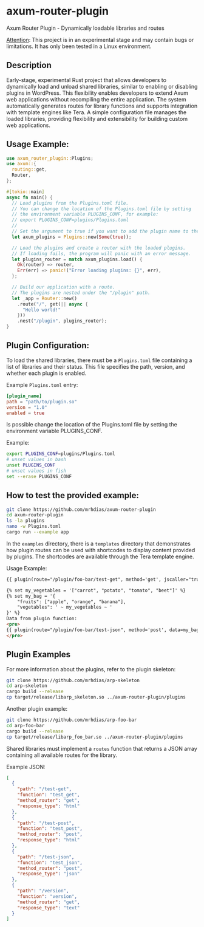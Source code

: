 # axum-router-plugin
Axum Router Plugin - Dynamically loadable libraries and routes

<ins>Attention</ins>: This project is in an experimental stage and may contain bugs or limitations. It has only been tested in a Linux environment.

## Description
Early-stage, experimental Rust project that allows developers to dynamically load and unload shared libraries, similar to enabling or disabling plugins in WordPress. This flexibility enables developers to extend Axum web applications without recompiling the entire application. The system automatically generates routes for library functions and supports integration with template engines like Tera. A simple configuration file manages the loaded libraries, providing flexibility and extensibility for building custom web applications.

## Usage Example:
```rust
use axum_router_plugin::Plugins;
use axum::{
  routing::get,
  Router,
};

#[tokio::main]
async fn main() {
  // Load plugins from the Plugins.toml file.
  // You can change the location of the Plugins.toml file by setting
  // the environment variable PLUGINS_CONF, for example:
  // export PLUGINS_CONF=plugins/Plugins.toml
  //
  // Set the argument to true if you want to add the plugin name to the routes.
  let axum_plugins = Plugins::new(Some(true));

  // Load the plugins and create a router with the loaded plugins.
  // If loading fails, the program will panic with an error message.
  let plugins_router = match axum_plugins.load() {
    Ok(router) => router,
    Err(err) => panic!("Error loading plugins: {}", err),
  };

  // Build our application with a route.
  // The plugins are nested under the "/plugin" path.
  let _app = Router::new()
    .route("/", get(|| async {
      "Hello world!"
    }))
    .nest("/plugin", plugins_router);
}
```

## Plugin Configuration:
To load the shared libraries, there must be a `Plugins.toml` file containing a list of libraries and their status. This file specifies the path, version, and whether each plugin is enabled.

Example `Plugins.toml` entry:
```toml
[plugin_name]
path = "path/to/plugin.so"
version = "1.0"
enabled = true
```
Is possible change the location of the Plugins.toml file by setting the environment variable PLUGINS_CONF.

Example:
```sh
export PLUGINS_CONF=plugins/Plugins.toml
# unset values in bash
unset PLUGINS_CONF
# unset values in fish
set --erase PLUGINS_CONF
```

## How to test the provided example:
```sh
git clone https://github.com/mrhdias/axum-router-plugin
cd axum-router-plugin
ls -la plugins
nano -w Plugins.toml
cargo run --example app
```
In the `examples` directory, there is a `templates` directory that demonstrates how plugin routes can be used with shortcodes to display content provided by plugins. The shortcodes are available through the Tera template engine.

Usage Example:
```html
{{ plugin(route="/plugin/foo-bar/test-get", method='get', jscaller="true") | safe }}

{% set my_vegetables = '["carrot", "potato", "tomato", "beet"]' %}
{% set my_bag = '{
    "fruits": ["apple", "orange", "banana"],
    "vegetables": ' ~ my_vegetables ~ '
}' %}
Data from plugin function: 
<pre>
{{ plugin(route="/plugin/foo-bar/test-json", method='post', data=my_bag, jscaller="true") | safe }}
</pre>
```

## Plugin Examples

For more information about the plugins, refer to the plugin skeleton:
```sh
git clone https://github.com/mrhdias/arp-skeleton
cd arp-skeleton
cargo build --release
cp target/release/libarp_skeleton.so ../axum-router-plugin/plugins
```
Another plugin example:
```sh
git clone https://github.com/mrhdias/arp-foo-bar
cd arp-foo-bar
cargo build --release
cp target/release/libarp_foo_bar.so ../axum-router-plugin/plugins
```

Shared libraries must implement a `routes` function that returns a JSON array containing all available routes for the library.

Example JSON:
```json
[
  {
    "path": "/test-get",
    "function": "test_get",
    "method_router": "get",
    "response_type": "html"
  },
  {
    "path": "/test-post",
    "function": "test_post",
    "method_router": "post",
    "response_type": "html"
  },
  {
    "path": "/test-json",
    "function": "test_json",
    "method_router": "post",
    "response_type": "json"
  },
  {
    "path": "/version",
    "function": "version",
    "method_router": "get",
    "response_type": "text"
  }
]
```